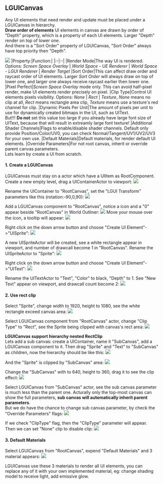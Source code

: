 ## LGUICanvas

Any UI elements that need render and update must be placed under a LGUICanvas in hierarchy.  
**Draw order of elements**
UI elements in canvas are drawn by order of "Depth" property, which is a property of each UI elements. Larger "Depth" render on top of lower one.    
And there is a "Sort Order" property of LGUICanvas, "Sort Order" always have top priority then "Depth".
  
![](0.png)
|Property:|Function:|
|:-|:-|
|Render Mode|The way UI is rendered. Options: *Screen Space Overlay* \| *World Space - UE Renderer* \| *World Space - LGUI Renderer* \| *Render Target*
|Sort Order|This can affect draw order and raycast order of UI elements. Larger *Sort Order* will always draw on top of lower one, and larger one always receive raycast earlier then lower one.
|Pixel Perfect|*Screen Space Overlay* mode only. This can avoid half-pixel render, make UI elements render precisely on pixel.
|Clip Type|Control UI elements pixels visibility. Options: *None* \| *Rect* \| *Texture*, *None* means no clip at all, *Rect* means rectangle area clip, *Texture* means use a texture's red channel for clip.
|Dynamic Pixels Per Unit|The amount of pixels per unit to use for dynamically created bitmaps in the UI, such as UIText. <br>But!!! **Do not** set this value too large if you already have large font size of UIText, because that will result in extreamly large font texture!
|Additional Shader Channels|Flags to enable/disable shader channels. Default only provide Position/Color/UV0, you can check Normal/Tangent/UV1/UV2/UV3 for your own use.
|Default Materials|Default materials, for render default UI elements.
|Override Parameters|For not root canvas, inherit or override parent canvas parameters.
<br>
Lets learn by create a UI from scratch.
  
#### 1. Create a LGUICanvas
LGUICanvas must stay on a actor which have a UIItem as RootComponent.
Create a new empty level, drag a UIContainerActor to viewport:
![](1.png)

Rename the UIContainer to "RootCanvas", set the "LGUI Transform" parameters like this (rotation:-90,0,90):
![](2.png)

Add a LGUICanvas component to "RootCanvas", notice a icon and a "0" appear beside "RootCanvas" in World Outliner:
![](3.png)
Move your mouse over the icon, a tooltip will appear:
![](4.png)

Right click on the down arrow button and choose "Create UI Element"->"UISprite":
![](5.png)

A new UISpriteActor will be created, see a white rectangle appear in viewport, and number of drawcall become 1 in "RootCanvas". Rename the UISpriteActor to "Sprite":
![](6.png)

Right click on the down arrow button and choose "Create UI Element"->"UIText":
![](7.png)

Rename the UITextActor to "Text", "Color" to black, "Depth" to 1. See "New Text" appear on viewport, and drawcall count become 2:
![](8.png)

#### 2. Use rect clip
Select "Sprite", change width to 1920, height to 1080, see the white rectangle exceed canvas area:
![](9.png)

Select LGUICanvas component from "RootCanvas" actor, change "Clip Type" to "Rect", see the Sprite being clipped with canvas's rect area:
![](10.png)

**LGUICanvas support hierarchy nested RectClip**  
Lets add a sub canvas: create a UIContainer, name it "SubCanvas", add a LGUICanvas component to it. Then drag "Sprite" and "Text" to "SubCanvas" as children, now the hierarchy should be like this:
![](11.png)

And the "Sprite" is clipped by "SubCanvas" area:
![](12.png)

Change the "SubCanvas" with to 640, height to 360, drag it to see the clip effect:
![](13.png)

Select LGUICanvas from "SubCanvas" actor, see the sub canvas parameter is much less than the parent one. Acturally only the top-most canvas can show the full parameters, **sub canvas will automatically inherit parent parameters**.  
But we do have the chance to change sub canvas parameter, by check the "Override Parameters" flags:
![](14.png)

If we check "ClipType" flag, then the "ClipType" parameter will appear. Then we can set "None" clip to disable clip:
![](15.png)

#### 3. Default Materials
Select LGUICanvas from "RootCanvas", expend "Default Materials" and 3 material appears:
![](16.png)

LGUICanvas use these 3 materials to render all UI elements, you can replace any of it with your own implemented material, eg: change shading model to receive light, add emissive glow.